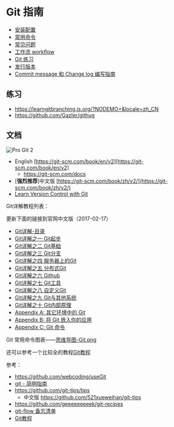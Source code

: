 # Git 指南

- [安装配置](./git-config.md)
- [常用命令](./git-command.md)
- [常见问题](./git-faq.md)
- [工作流 workflow](./git-workflow.md)
- [Git 练习](./git-test.md)
- [发行版本](./git-release.md)
- [Commit message 和 Change log 编写指南](./git-commit-message.md)

## 练习

- https://learngitbranching.js.org/?NODEMO=&locale=zh_CN
- https://github.com/Gazler/githug

## 文档

![Pro Git 2](https://git-scm.com/images/progit2.png)

- English [https://git-scm.com/book/en/v2](https://git-scm.com/book/en/v2)
  - https://git-scm.com/docs
- [**强烈推荐**]中文版 [https://git-scm.com/book/zh/v2/](https://git-scm.com/book/zh/v2/)
- [Learn Version Control with Git](https://www.git-tower.com/learn/git/ebook/cn/command-line/introduction)

Git详解教程列表：

更新下面的链接到官网中文版（2017-02-17）

- [Git详解-目录](https://git-scm.com/book/zh/v2/)
- [Git详解之一 Git起步](https://git-scm.com/book/zh/v2/%E8%B5%B7%E6%AD%A5-%E5%85%B3%E4%BA%8E%E7%89%88%E6%9C%AC%E6%8E%A7%E5%88%B6)
- [Git详解之二 Git基础](https://git-scm.com/book/zh/v2/Git-%E5%9F%BA%E7%A1%80-%E8%8E%B7%E5%8F%96-Git-%E4%BB%93%E5%BA%93)
- [Git详解之三 Git分支](https://git-scm.com/book/zh/v2/Git-%E5%88%86%E6%94%AF-%E5%88%86%E6%94%AF%E7%AE%80%E4%BB%8B)
- [Git详解之四 服务器上的Git](https://git-scm.com/book/zh/v2/%E6%9C%8D%E5%8A%A1%E5%99%A8%E4%B8%8A%E7%9A%84-Git-%E5%8D%8F%E8%AE%AE)
- [Git详解之五 分布式Git](https://git-scm.com/book/zh/v2/%E5%88%86%E5%B8%83%E5%BC%8F-Git-%E5%88%86%E5%B8%83%E5%BC%8F%E5%B7%A5%E4%BD%9C%E6%B5%81%E7%A8%8B)
- [Git详解之六 Github](https://git-scm.com/book/zh/v2/GitHub-%E8%B4%A6%E6%88%B7%E7%9A%84%E5%88%9B%E5%BB%BA%E5%92%8C%E9%85%8D%E7%BD%AE)
- [Git详解之七 Git工具](https://git-scm.com/book/zh/v2/Git-%E5%B7%A5%E5%85%B7-%E9%80%89%E6%8B%A9%E4%BF%AE%E8%AE%A2%E7%89%88%E6%9C%AC)
- [Git详解之八 自定义Git](https://git-scm.com/book/zh/v2/%E8%87%AA%E5%AE%9A%E4%B9%89-Git-%E9%85%8D%E7%BD%AE-Git)
- [Git详解之九 Git与其他系统](https://git-scm.com/book/zh/v2/Git-%E4%B8%8E%E5%85%B6%E4%BB%96%E7%B3%BB%E7%BB%9F-%E4%BD%9C%E4%B8%BA%E5%AE%A2%E6%88%B7%E7%AB%AF%E7%9A%84-Git)
- [Git详解之十 Git内部原理](https://git-scm.com/book/zh/v2/Git-%E5%86%85%E9%83%A8%E5%8E%9F%E7%90%86-%E5%BA%95%E5%B1%82%E5%91%BD%E4%BB%A4%E5%92%8C%E9%AB%98%E5%B1%82%E5%91%BD%E4%BB%A4)
- [Appendix A: 其它环境中的 Git](https://git-scm.com/book/zh/v2/Appendix-A%3A-%E5%85%B6%E5%AE%83%E7%8E%AF%E5%A2%83%E4%B8%AD%E7%9A%84-Git-%E5%9B%BE%E5%BD%A2%E7%95%8C%E9%9D%A2)
- [Appendix B: 将 Git 嵌入你的应用](https://git-scm.com/book/zh/v2/Appendix-B%3A-%E5%B0%86-Git-%E5%B5%8C%E5%85%A5%E4%BD%A0%E7%9A%84%E5%BA%94%E7%94%A8-%E5%91%BD%E4%BB%A4%E8%A1%8C-Git-%E6%96%B9%E5%BC%8F)
- [Appendix C: Git 命令](https://git-scm.com/book/zh/v2/Appendix-C%3A-Git-%E5%91%BD%E4%BB%A4-%E8%AE%BE%E7%BD%AE%E4%B8%8E%E9%85%8D%E7%BD%AE)

Git 常用命令图表——[思维导图-Git.png](http://pic002.cnblogs.com/img/1-2-3/201007/2010072023345292.png)

还可以参考一个比较全的教程[Git教程](http://www.liaoxuefeng.com/wiki/0013739516305929606dd18361248578c67b8067c8c017b000)

参考：

- https://github.com/webcoding/useGit
- [git - 简明指南](https://rogerdudler.github.io/git-guide/index.zh.html)
- https://github.com/git-tips/tips
  - 中文版 https://github.com/521xueweihan/git-tips
- https://github.com/geeeeeeeeek/git-recipes
- [git-flow 备忘清单](https://danielkummer.github.io/git-flow-cheatsheet/index.zh_CN.html)
- [Git教程](https://www.liaoxuefeng.com/wiki/0013739516305929606dd18361248578c67b8067c8c017b000)

